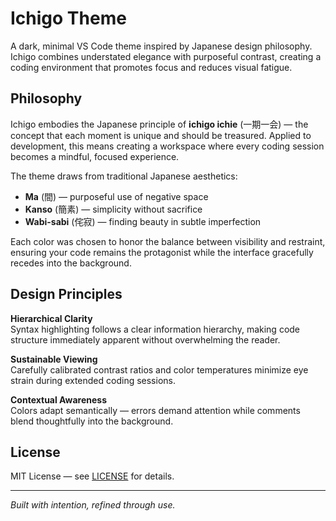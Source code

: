 # Ichigo Theme

A dark, minimal VS Code theme inspired by Japanese design philosophy. Ichigo combines understated elegance with purposeful contrast, creating a coding environment that promotes focus and reduces visual fatigue.

## Philosophy

Ichigo embodies the Japanese principle of **ichigo ichie** (一期一会) — the concept that each moment is unique and should be treasured. Applied to development, this means creating a workspace where every coding session becomes a mindful, focused experience.

The theme draws from traditional Japanese aesthetics:
- **Ma** (間) — purposeful use of negative space
- **Kanso** (簡素) — simplicity without sacrifice  
- **Wabi-sabi** (侘寂) — finding beauty in subtle imperfection

Each color was chosen to honor the balance between visibility and restraint, ensuring your code remains the protagonist while the interface gracefully recedes into the background.

## Design Principles

**Hierarchical Clarity**  
Syntax highlighting follows a clear information hierarchy, making code structure immediately apparent without overwhelming the reader.

**Sustainable Viewing**  
Carefully calibrated contrast ratios and color temperatures minimize eye strain during extended coding sessions.

**Contextual Awareness**  
Colors adapt semantically — errors demand attention while comments blend thoughtfully into the background.

## License

MIT License — see [LICENSE](LICENSE) for details.

---

*Built with intention, refined through use.*